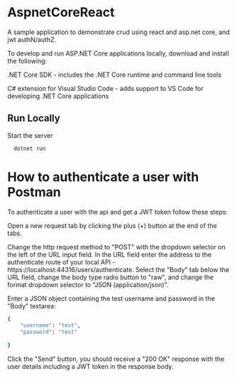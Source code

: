 # AspnetCoreReact
A sample application to demonstrate crud using react and asp.net core, and jwt authN/authZ.

To develop and run ASP.NET Core applications locally, download and install the following:

.NET Core SDK - includes the .NET Core runtime and command line tools

C# extension for Visual Studio Code - adds support to VS Code for developing .NET Core applications



## Run Locally


Start the server

```bash
  dotnet run
```


# How to authenticate a user with Postman

To authenticate a user with the api and get a JWT token follow these steps:

Open a new request tab by clicking the plus (+) button at the end of the tabs.

Change the http request method to "POST" with the dropdown selector on the left of the URL input field.
In the URL field enter the address to the authenticate route of your local API - https://localhost:44316/users/authenticate.
Select the "Body" tab below the URL field, change the body type radio button to "raw", and change the format dropdown selector to "JSON (application/json)".

Enter a JSON object containing the test username and password in the "Body" textarea:

```bash
{
    "username": "test",
    "password": "test"
    
}
```

Click the "Send" button, you should receive a "200 OK" response with the
 user details including a JWT token in the response body.